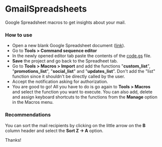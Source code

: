 # GmailSpreadsheets
Google Spreadsheet macros to get insights about your mail.
### How to use
* Open a new blank Google Spreadsheet document ([link](https://docs.google.com/spreadsheets/u/0/)).
* Go to **Tools > Command sequence editor**
* In the newly opened editor tab paste the contents of the [code.gs](code.gs) file.
* **Save** the project and go back to the Spreadheet tab.
* Go to **Tools > Macros > Import** and add the functions "**custom_list**", "**promotions_list**", "**social_list**" and "**updates_list**". Don't add the "list" function since it shouldn't be directly called by the user.
* Accept the notification asking for authorization.
* You are good to go! All you have to do is go again to **Tools > Macros** and select the function you want to execute. You can also add, delete and assign keyboard shortcuts to the functions from the **Manage** option in the Macros menu.

### Recommendations
You can sort the mail recipients by clicking on the little arrow on the **B** column header and select the **Sort Z -> A** option.

Thanks!
